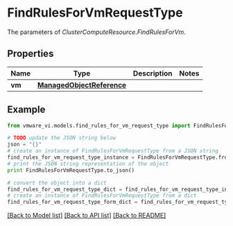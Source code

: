 # FindRulesForVmRequestType

The parameters of *ClusterComputeResource.FindRulesForVm*. 

## Properties
Name | Type | Description | Notes
------------ | ------------- | ------------- | -------------
**vm** | [**ManagedObjectReference**](ManagedObjectReference.md) |  | 

## Example

```python
from vmware_vi.models.find_rules_for_vm_request_type import FindRulesForVmRequestType

# TODO update the JSON string below
json = "{}"
# create an instance of FindRulesForVmRequestType from a JSON string
find_rules_for_vm_request_type_instance = FindRulesForVmRequestType.from_json(json)
# print the JSON string representation of the object
print FindRulesForVmRequestType.to_json()

# convert the object into a dict
find_rules_for_vm_request_type_dict = find_rules_for_vm_request_type_instance.to_dict()
# create an instance of FindRulesForVmRequestType from a dict
find_rules_for_vm_request_type_form_dict = find_rules_for_vm_request_type.from_dict(find_rules_for_vm_request_type_dict)
```
[[Back to Model list]](../README.md#documentation-for-models) [[Back to API list]](../README.md#documentation-for-api-endpoints) [[Back to README]](../README.md)


